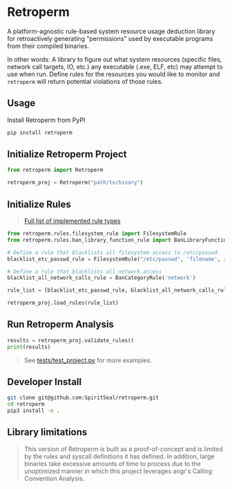 # Retroperm
A platform-agnostic rule-based system resource usage deduction library for retroactively generating "permissions" used by executable programs from their compiled binaries.

In other words: A library to figure out what system resources (specific files, network call targets, IO, etc.) any executable (.exe, ELF, etc) may attempt to use when run. Define rules for the resources you would like to monitor and `retroperm` will return potential violations of those rules.

## Usage

Install Retroperm from PyPI

```sh
pip install retroperm
```

## Initialize Retroperm Project

```py
from retroperm import Retroperm

retroperm_proj = Retroperm("path/to/binary")
```

## Initialize Rules

> [Full list of implemented rule types](./documentation/avaliable_rules.md)

```py
from retroperm.rules.filesystem_rule import FilesystemRule
from retroperm.rules.ban_library_function_rule import BanLibraryFunctionRule

# Define a rule that blacklists all filesystem access to /etc/passwd
blacklist_etc_passwd_rule = FilesystemRule("/etc/passwd", 'filename', is_whitelist=False, is_dir=False)

# Define a rule that blacklists all network access
blacklist_all_network_calls_rule = BanCategoryRule('network')

rule_list = [blacklist_etc_passwd_rule, blacklist_all_network_calls_rule]

retroperm_proj.load_rules(rule_list)
```

## Run Retroperm Analysis

```py
results = retroperm_proj.validate_rules()
print(results)
```

> See [tests/test_project.py](./tests/test_project.py) for more examples.

## Developer Install
```sh 
git clone git@github.com:SpiritSeal/retroperm.git
cd retroperm
pip3 install -e .
```

## Library limitations
> This version of Retroperm is built as a proof-of-concept and is limited by the rules and syscall definitions it has defined.
> In addition, large binaries take excessive amounts of time to process due to the unoptimized manner in which this project leverages angr's Calling Convention Analysis.
